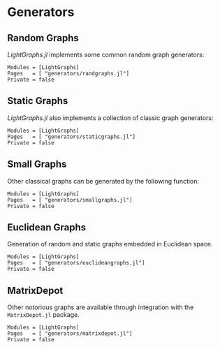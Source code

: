 # Generators

## Random Graphs

*LightGraphs.jl* implements some common random graph generators:

```@autodocs
Modules = [LightGraphs]
Pages   = [ "generators/randgraphs.jl"]
Private = false
```


## Static Graphs

*LightGraphs.jl* also implements a collection of classic graph generators:

```@autodocs
Modules = [LightGraphs]
Pages   = [ "generators/staticgraphs.jl"]
Private = false
```

## Small Graphs

Other classical graphs can be generated by the following function:

```@autodocs
Modules = [LightGraphs]
Pages   = [ "generators/smallgraphs.jl"]
Private = false
```

## Euclidean Graphs
Generation of random and static graphs embedded in Euclidean space.

```@autodocs
Modules = [LightGraphs]
Pages   = [ "generators/euclideangraphs.jl"]
Private = false
```

## MatrixDepot

Other notorious graphs are available through integration with the `MatrixDepot.jl` package.

```@autodocs
Modules = [LightGraphs]
Pages   = [ "generators/matrixdepot.jl"]
Private = false
```
